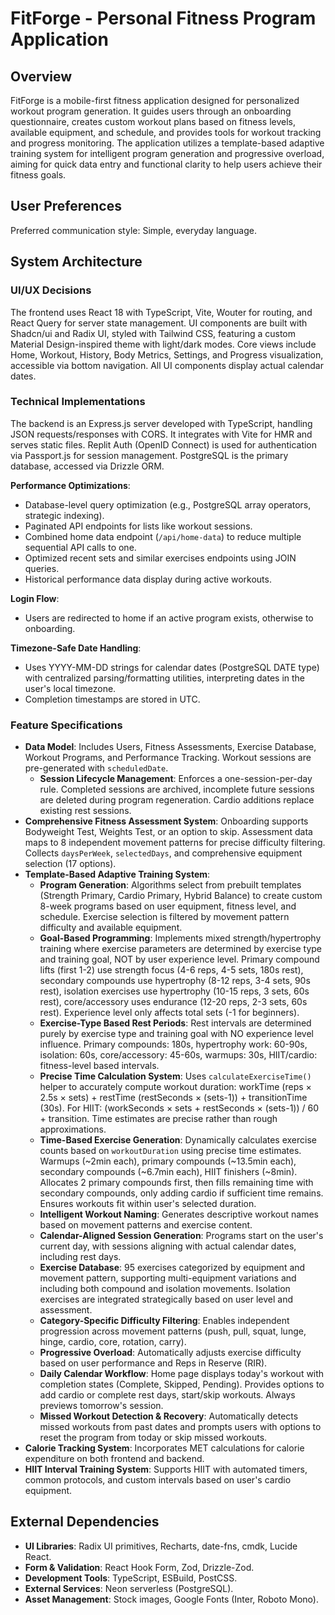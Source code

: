 # FitForge - Personal Fitness Program Application

## Overview
FitForge is a mobile-first fitness application designed for personalized workout program generation. It guides users through an onboarding questionnaire, creates custom workout plans based on fitness levels, available equipment, and schedule, and provides tools for workout tracking and progress monitoring. The application utilizes a template-based adaptive training system for intelligent program generation and progressive overload, aiming for quick data entry and functional clarity to help users achieve their fitness goals.

## User Preferences
Preferred communication style: Simple, everyday language.

## System Architecture

### UI/UX Decisions
The frontend uses React 18 with TypeScript, Vite, Wouter for routing, and React Query for server state management. UI components are built with Shadcn/ui and Radix UI, styled with Tailwind CSS, featuring a custom Material Design-inspired theme with light/dark modes. Core views include Home, Workout, History, Body Metrics, Settings, and Progress visualization, accessible via bottom navigation. All UI components display actual calendar dates.

### Technical Implementations
The backend is an Express.js server developed with TypeScript, handling JSON requests/responses with CORS. It integrates with Vite for HMR and serves static files. Replit Auth (OpenID Connect) is used for authentication via Passport.js for session management. PostgreSQL is the primary database, accessed via Drizzle ORM.

**Performance Optimizations**:
- Database-level query optimization (e.g., PostgreSQL array operators, strategic indexing).
- Paginated API endpoints for lists like workout sessions.
- Combined home data endpoint (`/api/home-data`) to reduce multiple sequential API calls to one.
- Optimized recent sets and similar exercises endpoints using JOIN queries.
- Historical performance data display during active workouts.

**Login Flow**:
- Users are redirected to home if an active program exists, otherwise to onboarding.

**Timezone-Safe Date Handling**:
- Uses YYYY-MM-DD strings for calendar dates (PostgreSQL DATE type) with centralized parsing/formatting utilities, interpreting dates in the user's local timezone.
- Completion timestamps are stored in UTC.

### Feature Specifications
- **Data Model**: Includes Users, Fitness Assessments, Exercise Database, Workout Programs, and Performance Tracking. Workout sessions are pre-generated with `scheduledDate`.
  - **Session Lifecycle Management**: Enforces a one-session-per-day rule. Completed sessions are archived, incomplete future sessions are deleted during program regeneration. Cardio additions replace existing rest sessions.
- **Comprehensive Fitness Assessment System**: Onboarding supports Bodyweight Test, Weights Test, or an option to skip. Assessment data maps to 8 independent movement patterns for precise difficulty filtering. Collects `daysPerWeek`, `selectedDays`, and comprehensive equipment selection (17 options).
- **Template-Based Adaptive Training System**:
  - **Program Generation**: Algorithms select from prebuilt templates (Strength Primary, Cardio Primary, Hybrid Balance) to create custom 8-week programs based on user equipment, fitness level, and schedule. Exercise selection is filtered by movement pattern difficulty and available equipment.
  - **Goal-Based Programming**: Implements mixed strength/hypertrophy training where exercise parameters are determined by exercise type and training goal, NOT by user experience level. Primary compound lifts (first 1-2) use strength focus (4-6 reps, 4-5 sets, 180s rest), secondary compounds use hypertrophy (8-12 reps, 3-4 sets, 90s rest), isolation exercises use hypertrophy (10-15 reps, 3 sets, 60s rest), core/accessory uses endurance (12-20 reps, 2-3 sets, 60s rest). Experience level only affects total sets (-1 for beginners).
  - **Exercise-Type Based Rest Periods**: Rest intervals are determined purely by exercise type and training goal with NO experience level influence. Primary compounds: 180s, hypertrophy work: 60-90s, isolation: 60s, core/accessory: 45-60s, warmups: 30s, HIIT/cardio: fitness-level based intervals.
  - **Precise Time Calculation System**: Uses `calculateExerciseTime()` helper to accurately compute workout duration: workTime (reps × 2.5s × sets) + restTime (restSeconds × (sets-1)) + transitionTime (30s). For HIIT: (workSeconds × sets + restSeconds × (sets-1)) / 60 + transition. Time estimates are precise rather than rough approximations.
  - **Time-Based Exercise Generation**: Dynamically calculates exercise counts based on `workoutDuration` using precise time estimates. Warmups (~2min each), primary compounds (~13.5min each), secondary compounds (~6.7min each), HIIT finishers (~8min). Allocates 2 primary compounds first, then fills remaining time with secondary compounds, only adding cardio if sufficient time remains. Ensures workouts fit within user's selected duration.
  - **Intelligent Workout Naming**: Generates descriptive workout names based on movement patterns and exercise content.
  - **Calendar-Aligned Session Generation**: Programs start on the user's current day, with sessions aligning with actual calendar dates, including rest days.
  - **Exercise Database**: 95 exercises categorized by equipment and movement pattern, supporting multi-equipment variations and including both compound and isolation movements. Isolation exercises are integrated strategically based on user level and assessment.
  - **Category-Specific Difficulty Filtering**: Enables independent progression across movement patterns (push, pull, squat, lunge, hinge, cardio, core, rotation, carry).
  - **Progressive Overload**: Automatically adjusts exercise difficulty based on user performance and Reps in Reserve (RIR).
  - **Daily Calendar Workflow**: Home page displays today's workout with completion states (Complete, Skipped, Pending). Provides options to add cardio or complete rest days, start/skip workouts. Always previews tomorrow's session.
  - **Missed Workout Detection & Recovery**: Automatically detects missed workouts from past dates and prompts users with options to reset the program from today or skip missed workouts.
- **Calorie Tracking System**: Incorporates MET calculations for calorie expenditure on both frontend and backend.
- **HIIT Interval Training System**: Supports HIIT with automated timers, common protocols, and custom intervals based on user's cardio equipment.

## External Dependencies

- **UI Libraries**: Radix UI primitives, Recharts, date-fns, cmdk, Lucide React.
- **Form & Validation**: React Hook Form, Zod, Drizzle-Zod.
- **Development Tools**: TypeScript, ESBuild, PostCSS.
- **External Services**: Neon serverless (PostgreSQL).
- **Asset Management**: Stock images, Google Fonts (Inter, Roboto Mono).